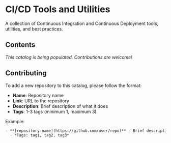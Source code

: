 # CI/CD Tools and Utilities

A collection of Continuous Integration and Continuous Deployment tools, utilities, and best practices.

## Contents

*This catalog is being populated. Contributions are welcome!*

## Contributing

To add a new repository to this catalog, please follow the format:

- **Name**: Repository name
- **Link**: URL to the repository  
- **Description**: Brief description of what it does
- **Tags**: 1-3 tags (minimum 1, maximum 3)

Example:
```markdown
- **[repository-name](https://github.com/user/repo)** - Brief description
  - *Tags: tag1, tag2, tag3*
```
